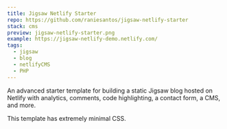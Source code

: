 ```yaml
---
title: Jigsaw Netlify Starter
repo: https://github.com/raniesantos/jigsaw-netlify-starter
stack: cms
preview: jigsaw-netlify-starter.png
example: https://jigsaw-netlify-demo.netlify.com/
tags:
  - jigsaw
  - blog
  - netlifyCMS
  - PHP
---
```


An advanced starter template for building a static Jigsaw blog hosted on Netlify with analytics, comments, code highlighting, a contact form, a CMS, and more.

This template has extremely minimal CSS.
